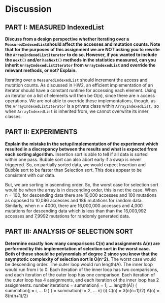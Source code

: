 # Discussion

## PART I: MEASURED IndexedList

**Discuss from a design perspective whether iterating over a `MeasuredIndexedList`should 
affect the accesses and mutation counts. Note that for the purposes of this assignment we are NOT 
asking you to rewrite the `ArrayIndexedListIterator` to do so. However, if you wanted to include 
the `next()` and/or `hasNext()` methods in the statistics measured, can you inherit 
`ArrayIndexedListIterator` from `ArrayIndexedList` and override the relevant methods, or not? 
Explain.**

Iterating over a `MeasuredIndexedList` should increment the access and mutation counts.
As discussed in HW2, an efficient implementation of an iterator should have a constant
runtime for accessing each element. Using an iterator on a list of elements will then be
O(n), since there are n access operations.
We are not able to override these implementations, though, as the `ArrayIndexedListIterator`
is a private class within `ArrayIndexedList,` so when `ArrayIndexedList` is inherited from,
we cannot overwrite its inner classes.



## PART II: EXPERIMENTS

**Explain the mistake in the setup/implementation of the experiment which resulted in a discrepancy 
between the results and what is expected from each sorting algorithm.**
Insertion sort is able to tell if all data is sorted within one pass.
Bubble sort can also abort early if a swap is never triggered.
So, on partially sorted data, we would expect Insertion and Bubble sort to
be faster than Selection sort. This does appear to be consistent with our data.

But, we are sorting in ascending order.
So, the worst case for selection sort would be when the array is in descending order, this is not the case.
When n = 100, for descending data there are 10,000 accesses and 100 mutations as opposed to
10,086 accesses and 186 mutations for random data. Similarly, when n = 4000, there are 16,000,000 accesses
and 4,000 mutations for descending data which is less than than the 16,003,992 accesses and 7,9992 mutations
for randomly generated data.




## PART III: ANALYSIS OF SELECTION SORT

**Determine exactly how many comparisons C(n) and assignments A(n) are performed by this 
implementation of selection sort in the worst case. Both of those should be polynomials of degree 2 
since you know that the asymptotic complexity of selection sort is O(n^2).**
The worst case would be descending order.
The outer loop would run length(A). The inner loop would run from i to 0. Each iteration
of the inner loop has two comparisons, and each iteration of the outer loop has one comparison.
Each iteration of the outer loop has 4 assignments, and each iteration of the inner loop has 2 assignments.
number iterations = summation(i = 1, ... length(A)) ( summation(j = i, ... 0 ) ) = summation(i = 2, ... n) (i)
C(n) = 3(n(n+1)/2)
A(n) = 8(n(n+1)/2)